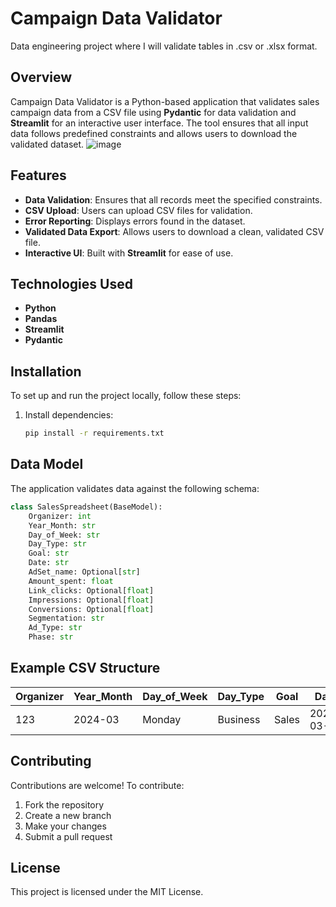 # Campaign Data Validator
Data engineering project where I will validate tables in .csv or .xlsx format.



## Overview
Campaign Data Validator is a Python-based application that validates sales campaign data from a CSV file using **Pydantic** for data validation and **Streamlit** for an interactive user interface. The tool ensures that all input data follows predefined constraints and allows users to download the validated dataset.
![image](https://github.com/user-attachments/assets/9a031e63-727d-4fc5-8bbb-4bd717d1b1e1)


## Features
- **Data Validation**: Ensures that all records meet the specified constraints.
- **CSV Upload**: Users can upload CSV files for validation.
- **Error Reporting**: Displays errors found in the dataset.
- **Validated Data Export**: Allows users to download a clean, validated CSV file.
- **Interactive UI**: Built with **Streamlit** for ease of use.

## Technologies Used
- **Python**
- **Pandas**
- **Streamlit**
- **Pydantic**

## Installation
To set up and run the project locally, follow these steps:

1. Install dependencies:
   ```bash
   pip install -r requirements.txt
   ```

## Data Model
The application validates data against the following schema:

```python
class SalesSpreadsheet(BaseModel):
    Organizer: int
    Year_Month: str
    Day_of_Week: str
    Day_Type: str
    Goal: str
    Date: str
    AdSet_name: Optional[str]
    Amount_spent: float
    Link_clicks: Optional[float]
    Impressions: Optional[float]
    Conversions: Optional[float]
    Segmentation: str
    Ad_Type: str
    Phase: str
```

## Example CSV Structure
| Organizer | Year_Month | Day_of_Week | Day_Type | Goal    | Date       | AdSet_name | Amount_spent | Link_clicks | Impressions | Conversions | Segmentation | Ad_Type | Phase |
|-----------|-----------|-------------|----------|---------|------------|------------|--------------|-------------|-------------|-------------|-------------|---------|-------|
| 123       | 2024-03   | Monday      | Business | Sales   | 2024-03-01 | AdGroup A  | 250.00       | 45          | 12000       | 3           | Audience A  | Banner  | Launch |

## Contributing
Contributions are welcome! To contribute:
1. Fork the repository
2. Create a new branch
3. Make your changes
4. Submit a pull request

## License
This project is licensed under the MIT License.

